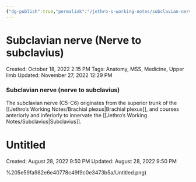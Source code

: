 ```yaml
---
{"dg-publish":true,"permalink":"/jethro-s-working-notes/subclavian-nerve-nerve-to-subclavius/","dgPassFrontmatter":true}
---
```



# Subclavian nerve (Nerve to subclavius)

Created: October 18, 2022 2:15 PM
Tags: Anatomy, MSS, Medicine, Upper limb
Updated: November 27, 2022 12:29 PM

### Subclavian nerve (nerve to subclavius)

The subclavian nerve (C5-C6) originates from the superior trunk of the [[Jethro’s Working Notes/Brachial plexus\|Brachial plexus]], and courses anteriorly and inferiorly to innervate the [[Jethro’s Working Notes/Subclavius\|Subclavius]].


<div class="transclusion internal-embed is-loaded"><div class="markdown-embed">





# Untitled

Created: August 28, 2022 9:50 PM
Updated: August 28, 2022 9:50 PM

</div></div>
%205e59fa982e6e40778c49f9c0e3473b5a/Untitled.png)
